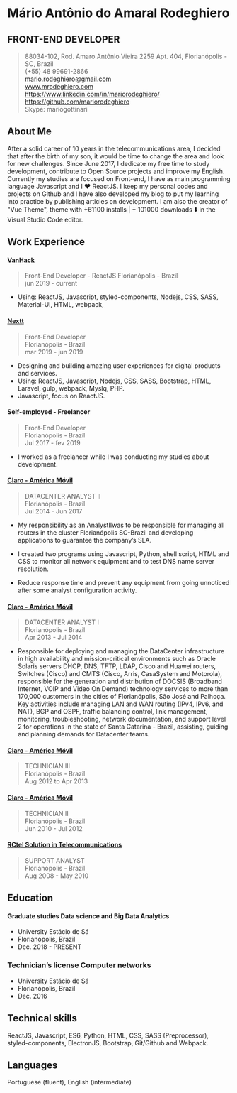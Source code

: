 # Mário Antônio do Amaral Rodeghiero

## FRONT-END DEVELOPER

> 88034-102, Rod. Amaro Antônio Vieira 2259 Apt. 404, Florianópolis - SC, Brazil  
> (+55) 48 99691-2866  
> mario.rodeghiero@gmail.com  
> www.mrodeghiero.com  
> https://www.linkedin.com/in/mariorodeghiero/  
> https://github.com/mariorodeghiero  
> Skype: mariogottinari

## About Me

After a solid career of 10 years in the telecommunications area, I decided that after the birth of my son, it would be time to change the area and look for new challenges. Since June 2017, I dedicate my free time to study development, contribute to Open Source projects and improve my English. Currently my studies are focused on Front-end, I have as main programming language Javascript and I ❤️ ReactJS.
I keep my personal codes and projects on Github and I have also developed my blog to put my learning into practice by publishing articles on development. I am also the creator of "Vue Theme", theme with +61100 installs | + 101000 downloads ⬇️  in the Visual Studio Code editor.

## Work Experience

#### [VanHack](https://www.vanhack.com)

> Front-End Developer - ReactJS 
> Florianópolis - Brazil  
> jun 2019 - current

- Using: ReactJS, Javascript, styled-components, Nodejs, CSS, SASS, Material-UI, HTML, webpack,

#### [Nextt](https://www.nextt.com.br/en/index.html)

> Front-End Developer  
> Florianópolis - Brazil  
> mar 2019 - jun 2019

- Designing and building amazing user experiences for digital products and services.
- Using: ReactJS, Javascript, Nodejs, CSS, SASS, Bootstrap, HTML, Laravel, gulp, webpack, Myslq, PHP.
- Javascript, focus on ReactJS.

#### Self-employed - Freelancer

> Front-End Developer  
> Florianópolis - Brazil  
> Jul 2017 - fev 2019

- I worked as a freelancer while I was conducting my studies about development.

#### [Claro - América Móvil](https://www.claro.com.br/)

> DATACENTER ANALYST II  
> Florianópolis - Brazil  
> Jul 2014 - Jun 2017

- My responsibility as an AnalystIIwas to be responsible for managing all routers in the cluster Florianópolis SC-Brazil and developing applications to guarantee the company’s SLA.

- I created two programs using Javascript, Python, shell script, HTML and CSS to monitor all network equipment and to test DNS name server resolution.

- Reduce response time and prevent any equipment from going unnoticed after some analyst configuration activity.

#### [Claro - América Móvil](https://www.claro.com.br/)

> DATACENTER ANALYST I  
> Florianópolis - Brazil  
> Apr 2013 - Jul 2014

- Responsible for deploying and managing the DataCenter infrastructure in high availability and mission-critical environments such as Oracle Solaris servers DHCP, DNS, TFTP, LDAP, Cisco and Huawei routers, Switches (Cisco) and CMTS (Cisco, Arris, CasaSystem and Motorola), responsible for the generation and distribution of DOCSIS (Broadband Internet, VOIP and Video On Demand) technology services to more than 170,000 customers in the cities of Florianópolis, São José and Palhoça. Key activities include managing LAN and WAN routing (IPv4, IPv6, and NAT), BGP and OSPF, traffic balancing control, link management, monitoring, troubleshooting, network documentation, and support level 2 for operations in the state of Santa Catarina - Brazil, assisting, guiding and planning demands for Datacenter teams.

#### [Claro - América Móvil](https://www.claro.com.br/)

> TECHNICIAN III  
> Florianópolis - Brazil  
> Aug 2012 to Apr 2013

#### [Claro - América Móvil](https://www.net.com.br/)

> TECHNICIAN II  
> Florianópolis - Brazil  
> Jun 2010 - Jul 2012

#### [RCtel Solution in Telecommunications](http://rctel.com.br/)

> SUPPORT ANALYST  
> Florianópolis - Brazil  
> Aug 2008 - May 2010

## Education

#### Graduate studies Data science and Big Data Analytics

- University Estácio de Sá
- Florianópolis, Brazil
- Dec. 2018 - PRESENT

### Technician’s license Computer networks

- University Estácio de Sá
- Florianópolis, Brazil
- Dec. 2016

## Technical skills

ReactJS, Javascript, ES6, Python, HTML, CSS, SASS (Preprocessor), styled-components, ElectronJS, Bootstrap, Git/Github and Webpack.

## Languages

Portuguese (fluent), English (intermediate)
